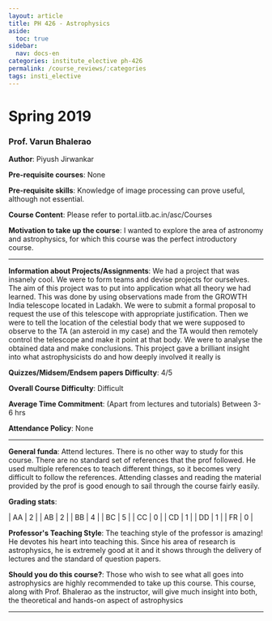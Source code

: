 ```yaml
---
layout: article
title: PH 426 - Astrophysics
aside:
  toc: true
sidebar:
  nav: docs-en
categories: institute_elective ph-426
permalink: /course_reviews/:categories
tags: insti_elective
---
```


# Spring 2019
### Prof. Varun Bhalerao
**Author**: Piyush Jirwankar

**Pre-requisite courses**: None

**Pre-requisite skills**: Knowledge of image processing can prove useful, although not essential.

**Course Content**: Please refer to portal.iitb.ac.in/asc/Courses

**Motivation to take up the course**: I wanted to explore the area of astronomy and astrophysics, for which this course was the perfect introductory course.

---

**Information about Projects/Assignments**: We had a project that was insanely cool. We were to form teams and devise projects for ourselves. The aim of this project was to put into application what all theory we had learned. This was done by using observations made from the GROWTH India telescope located in Ladakh. We were to submit a formal proposal to request the use of this telescope with appropriate justification. Then we were to tell the location of the celestial body that we were supposed to observe to the TA (an asteroid in my case) and the TA would then remotely control the telescope and make it point at that body. We were to analyse the obtained data and make conclusions. This project gave a brilliant insight into what astrophysicists do and how deeply involved it really is


**Quizzes/Midsem/Endsem papers Difficulty**: 4/5

**Overall Course Difficulty**: Difficult

**Average Time Commitment**:
(Apart from lectures and tutorials)
Between 3-6 hrs

**Attendance Policy**: None

---

**General funda**: Attend lectures. There is no other way to study for this course. There are no standard set of references that the prof followed. He used multiple references to teach different things, so it becomes very difficult to follow the references. Attending classes and reading the material provided by the prof is good enough to sail through the course fairly easily.

**Grading stats**:

| AA | 2  |
| AB | 2  |
| BB | 4  |
| BC | 5  |
| CC | 0  |
| CD | 1  |
| DD | 1  |
| FR | 0  |

**Professor's Teaching Style**: The teaching style of the professor is amazing! He devotes his heart into teaching this. Since his area of research is astrophysics, he is extremely good at it and it shows through the delivery of lectures and the standard of question papers.


**Should you do this course?**: Those who wish to see what all goes into astrophysics are highly recommended to take up this course. This course, along with Prof. Bhalerao as the instructor, will give much insight into both, the theoretical and hands-on aspect of astrophysics

---
